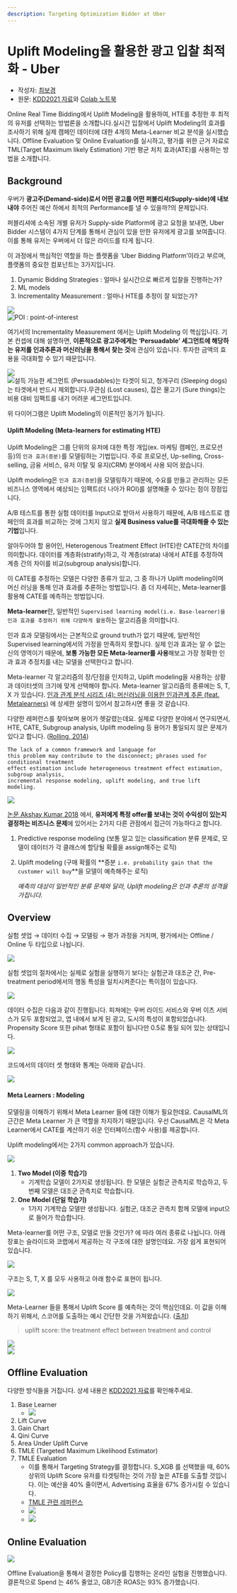 ```yaml
---
description: Targeting Optimization Bidder at Uber
---
```


# Uplift Modeling을 활용한 광고 입찰 최적화 - Uber

* 작성자: [최보경](https://www.facebook.com/pagebokyung/)
* 원문: [KDD2021 자료](https://drive.google.com/file/d/1QJJUCo4LH5kGQP3kaJlG1RdhjhaJWp-5/view)와 [Colab 노트북](https://colab.research.google.com/drive/1fnZEHIAcNxrvSxFrlO1hRTHO7sazXbo0?usp=sharing)

Online Real Time Bidding에서 Uplift Modeling을 활용하여, HTE를 추정한 후 최적의 유저를 선택하는 방법론을 소개합니다.실시간 입찰에서 Uplift Modeling의 효과를 조사하기 위해 실제 캠페인 데이터에 대한 4개의 Meta-Learner 비교 분석을 실시했습니다. Offline Evaluation 및 Online Evaluation를 실시하고, 평가를 위한 근거 자료로 TML(Target Maximum likely Estimation) 기반 평균 처치 효과(ATE)를 사용하는 방법을 소개합니다.

## Background

우버가 **광고주(Demand-side)로서 어떤 광고를 어떤 퍼블리셔(Supply-side)에 내보내야** 주어진 예산 하에서 최적의 Performance를 낼 수 있을까?의 문제입니다.

퍼블리셔에 소속된 개별 유저가 Supply-side Platform에 광고 요청을 보내면, Uber Bidder 시스템이 4가지 단계를 통해서 관심이 있을 만한 유저에게 광고를 보여줍니다. 이를 통해 유저는 우버에서 더 많은 라이드를 타게 됩니다.

이 과정에서 핵심적인 역할을 하는 플랫폼을 ‘Uber Bidding Platform’이라고 부르며, 플랫폼의 중요한 컴포넌트는 3가지입니다.

1. Dynamic Bidding Strategies : 얼마나 실시간으로 빠르게 입찰을 진행하는가?
2. ML models
3. Incrementality Measurement : 얼마나 HTE를 추정이 잘 되었는가?

![](../.gitbook/assets/uber\_opt1.png)\
![POI : point-of-interest](../.gitbook/assets/uber\_opt2.png)

여기서의 Incrementality Measurement 에서는 Uplift Modeling 이 핵심입니다. 기본 컨셉에 대해 설명하면, **이론적으로 광고주에게는 ‘Persuadable’ 세그먼트에 해당하는 유저를 인과추론과 머신러닝을 통해서 찾는 것**에 관심이 있습니다. 투자한 금액의 효용을 극대화할 수 있기 때문입니다.

![](../.gitbook/assets/uber\_opt3.png)\
![설득 가능한 세그먼트 (Persuadables)는 타겟이 되고, 청개구리 (Sleeping dogs)는 타겟에서 반드시 제외합니다.무관심 (Lost causes), 잡은 물고기 (Sure things)는 비용 대비 임팩트를 내기 어려운 세그먼트입니다.](../.gitbook/assets/uber\_opt4.png)

위 다이어그램은 Uplift Modeling의 이론적인 동기가 됩니다.

#### Uplift Modeling (Meta-learners for estimating HTE)

Uplift Modeling은 그룹 단위의 유저에 대한 특정 개입(ex. 마케팅 캠페인, 프로모션 등)의 `인과 효과(증분)`를 모델링하는 기법입니다. 주로 프로모션, Up-selling, Cross-selling, 금융 서비스, 유저 이탈 및 유지(CRM) 분야에서 사용 되어 왔습니다.

Uplift modeling은 `인과 효과(증분`)을 모델링하기 때문에, 수요를 만들고 관리하는 모든 비즈니스 영역에서 예상되는 임팩트(더 나아가 ROI)를 설명해줄 수 있다는 점이 장점입니다.

A/B 테스트를 통한 실험 데이터를 Input으로 받아서 사용하기 때문에, A/B 테스트로 캠페인의 효과를 비교하는 것에 그치지 않고 **실제 Business value를 극대화해줄 수 있는 기법**입니다.

알아두어야 할 용어인, Heterogenous Treatment Effect (HTE)란 CATE간의 차이를 의미합니다. 데이터를 계층화(stratify)하고, 각 계층(strata) 내에서 ATE를 추정하여 계층 간의 차이를 비교(subgroup analysis)합니다.

이 CATE를 추정하는 모델은 다양한 종류가 있고, 그 중 하나가 Uplift modeling이며 머신 러닝을 통해 인과 효과를 추론하는 방법입니다. 좀 더 자세히는, Meta-learner를 활용해 CATE를 예측하는 방법입니다.

**Meta-learner**란, 일반적인 `Supervised learning model(i.e. Base-learner)을 인과 효과를 추정하기 위해 다양하게 활용`하는 알고리즘을 의미합니다.

인과 효과 모델링에서는 근본적으로 ground truth가 없기 때문에, 일반적인 Supervised learning에서의 가정을 만족하지 못합니다. 실제 인과 효과는 알 수 없는 신의 영역이기 때문에, **보통 가능한 모든 Meta-learner를 사용**해보고 가장 정확한 인과 효과 추정치를 내는 모델을 선택한다고 합니다.

Meta-learner 각 알고리즘의 장/단점을 인지하고, Uplift modeling을 사용하는 상황과 데이터셋의 크기에 맞게 선택해야 합니다. Meta-learner 알고리즘의 종류에는 S, T, X 가 있습니다. [인과 관계 분석 시리즈 (4): 머신러닝을 이용한 인과관계 추론 (feat. Metalearners)](https://assaeunji.github.io/machine%20learning/2020-07-05-causalml/) 에 상세한 설명이 있어서 참고하시면 좋을 것 같습니다.

다양한 레퍼런스를 찾아보며 용어가 헷갈렸는데요. 실제로 다양한 분야에서 연구되면서, HTE, CATE, Subgroup analysis, Uplift modeling 등 용어가 통일되지 않은 문제가 있다고 합니다. ([Rolling, 2014](https://core.ac.uk/download/pdf/76348572.pdf))

```
The lack of a common framework and language for
this problem may contribute to the disconnect; phrases used for conditional treatment
effect estimation include heterogeneous treatment effect estimation, subgroup analysis,
incremental response modeling, uplift modeling, and true lift modeling.
```

![](../.gitbook/assets/uber\_opt5.png)

[논문 Akshay Kumar 2018](http://cs229.stanford.edu/proj2018/report/296.pdf.) 에서, **유저에게 특정 offer를 보내는 것이 수익성이 있는지 결정하는 비즈니스 문제**에 있어서는 2가지 다른 관점에서 접근이 가능하다고 합니다.

1. Predictive response modeling (보통 알고 있는 classification 분류 문제로, 모델이 데이터가 각 클래스에 할당될 확률을 assign해주는 로직)
2.  Uplift modeling (구매 확률의 \*\*증분 `i.e. probability gain that the customer will buy`\*\*을 모델이 예측해주는 로직)

    _예측의 대상이 일반적인 분류 문제와 달라, Uplift modeling은 인과 추론의 성격을 가집니다._

## Overview

실험 셋업 → 데이터 수집 → 모델링 → 평가 과정을 거치며, 평가에서는 Offline / Online 두 타입으로 나뉩니다.

![](../.gitbook/assets/uber\_opt6.png)

실험 셋업의 절차에서는 실제로 실험을 실행하기 보다는 실험군과 대조군 간, Pre-treatment period에서의 행동 특성을 일치시켜준다는 특이점이 있습니다.

![](../.gitbook/assets/uber\_opt7.png)

데이터 수집은 다음과 같이 진행됩니다. 피쳐에는 우버 라이드 서비스와 우버 이츠 서비스가 모두 포함되었고, 앱 내에서 보게 된 광고, 도시의 특성이 포함되었습니다. Propensity Score 또한 pihat 형태로 포함이 됩니다만 0.5로 통일 되어 있는 상태입니다.

![](../.gitbook/assets/uber\_opt8.png)

코드에서의 데이터 셋 형태와 통계는 아래와 같습니다.

![](../.gitbook/assets/uber\_opt9.png)

#### Meta Learners : Modeling

모델링을 이해하기 위해서 Meta Learner 들에 대한 이해가 필요한데요. CausalML의 근간은 Meta Learner 가 큰 역할을 차지하기 때문입니다. 우선 CausalML은 각 Meta Learner에서 CATE를 계산하기 쉬운 인터페이스(함수 사용)를 제공합니다.

Uplift modeling에서는 2가지 common approach가 있습니다.

![](../.gitbook/assets/uber\_opt10.png)

1. **Two Model (이중 학습기)**
   * 기계학습 모델이 2가지로 생성됩니다. 한 모델은 실험군 관측치로 학습하고, 두번째 모델은 대조군 관측치로 학습합니다.
2. **One Model (단일 학습기)**
   * 1가지 기계학습 모델만 생성됩니다. 실험군, 대조군 관측치 함께 모델에 input으로 들어가 학습합니다.

Meta-learner를 어떤 구조, 모델로 만들 것인가? 에 따라 여러 종류로 나뉩니다. 아래 장표는 슬라이드와 코랩에서 제공하는 각 구조에 대한 설명인데요. 가장 쉽게 표현되어 있습니다.

![](../.gitbook/assets/uber\_opt11.png)

구조는 S, T, X 를 모두 사용하고 아래 함수로 표현이 됩니다.

![](../.gitbook/assets/uber\_opt12.png)

Meta-Learner 들을 통해서 Uplift Score 를 예측하는 것이 핵심인데요. 이 값을 이해하기 위해서, 스코어를 도출하는 예시 간단한 것을 가져왔습니다. ([출처](https://towardsdatascience.com/uplift-modeling-e38f96b1ef60))

> uplift score: the treatment effect between treatment and control

![](../.gitbook/assets/uber\_opt13.png)\
![](../.gitbook/assets/uber\_opt14.png)

## Offline Evaluation

다양한 방식들을 거칩니다. 상세 내용은 [KDD2021 자료](https://drive.google.com/file/d/1QJJUCo4LH5kGQP3kaJlG1RdhjhaJWp-5/view)를 확인해주세요.

1. Base Learner
   * ![](../.gitbook/assets/uber\_opt18.png)
2. Lift Curve
3. Gain Chart
4. Qini Curve
5. Area Under Uplift Curve
6. TMLE (Targeted Maximum Likelihood Estimator)
7. TMLE Evaluation
   * 이를 통해서 Targeting Strategy를 결정합니다. S\_XGB 를 선택했을 때, 60% 상위의 Uplift Score 유저를 타겟팅하는 것이 가장 높은 ATE를 도출할 것입니다. 이는 예산을 40% 줄이면서, Advertising 효율을 67% 증가시킬 수 있습니다.
   * [TMLE 관련 레퍼런스](https://towardsdatascience.com/targeted-maximum-likelihood-tmle-for-causal-inference-1be88542a749)
   * ![](../.gitbook/assets/uber\_opt15.png)
   * ![](../.gitbook/assets/uber\_opt16.png)

## Online Evaluation

![](../.gitbook/assets/uber\_opt17.png)&#x20;

Offline Evaluation을 통해서 결정한 Policy를 집행하는 온라인 실험을 진행했습니다. 결론적으로 Spend 는 46% 줄었고, GB기준 ROAS는 93% 증가했습니다.
